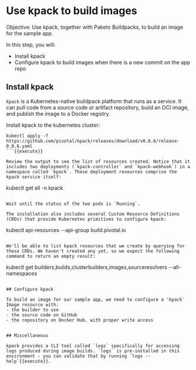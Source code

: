 # Use kpack to build images

Objective:
Use kpack, together with Paketo Buildpacks, to build an image for the sample app.

In this step, you will:
- Install kpack
- Configure kpack to build images when there is a new commit on the app repo

## Install kpack

`kpack` is a Kubernetes-native buildpack platform that runs as a service.  It can pull code from a source code or artifact repository, build an OCI image, and publish the image to a Docker registry.

Install kpack to the kubernetes cluster:

```
kubectl apply -f https://github.com/pivotal/kpack/releases/download/v0.0.6/release-0.0.6.yaml
```{{execute}}

Review the output to see the list of resources created. Notice that it includes two deployments (`kpack-controller` and `kpack-webhook`) in a namespace called `kpack`. These deployment resources comprise the kpack service itself:

```
kubectl get all -n kpack
```{{execute}}

Wait until the status of the two pods is `Running`.

The installation also includes several Custom Resource Definitions (CRDs) that provide Kubernetes primitives to configure kpack:
```
kubectl api-resources --api-group build.pivotal.io
```{{execute}}

We'll be able to list kpack resources that we create by querying for these CRDs. We haven't created any yet, so we expect the following command to return an empty result:
```
kubectl get builders,builds,clusterbuilders,images,sourceresolvers --all-namespaces
```{{execute}}

## Configure kpack

To build an image for our sample app, we need to configure a 'kpack` Image resource with:
- the builder to use
- the source code on GitHub
- the repository on Docker Hub, with proper write access


## Miscellaneous

kpack provides a CLI tool called `logs` specifically for accessing logs produced during image builds. `logs` is pre-installed in this environment - you can validate that by running `logs --help`{{execute}}.
